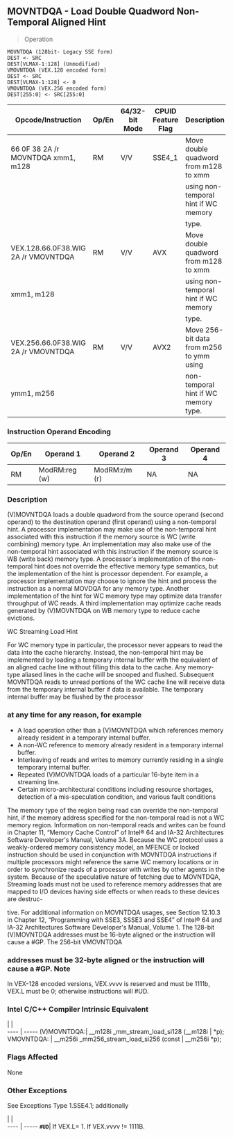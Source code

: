 ## MOVNTDQA  -  Load Double Quadword Non-Temporal Aligned Hint

> Operation

``` slim
MOVNTDQA (128bit- Legacy SSE form)
DEST <- SRC
DEST[VLMAX-1:128] (Unmodified)
VMOVNTDQA (VEX.128 encoded form)
DEST <- SRC
DEST[VLMAX-1:128] <- 0
VMOVNTDQA (VEX.256 encoded form)
DEST[255:0] <- SRC[255:0]

```

 Opcode/Instruction                 | Op/En| 64/32-bit Mode| CPUID Feature Flag| Description                             
 ---  | --- | --- | --- | ---
 66 0F 38 2A /r MOVNTDQA xmm1, m128 | RM   | V/V           | SSE4_1            | Move double quadword from m128 to xmm   
                                    |      |               |                   | using non-temporal hint if WC memory    
                                    |      |               |                   | type.                                   
 VEX.128.66.0F38.WIG 2A /r VMOVNTDQA| RM   | V/V           | AVX               | Move double quadword from m128 to xmm   
 xmm1, m128                         |      |               |                   | using non-temporal hint if WC memory    
                                    |      |               |                   | type.                                   
 VEX.256.66.0F38.WIG 2A /r VMOVNTDQA| RM   | V/V           | AVX2              | Move 256-bit data from m256 to ymm using
 ymm1, m256                         |      |               |                   | non-temporal hint if WC memory type.    

### Instruction Operand Encoding
 Op/En| Operand 1    | Operand 2    | Operand 3| Operand 4
 ---  | --- | --- | --- | ---
 RM   | ModRM:reg (w)| ModRM:r/m (r)| NA       | NA       

### Description
(V)MOVNTDQA loads a double quadword from the source operand (second operand)
to the destination operand (first operand) using a non-temporal hint. A processor
implementation may make use of the non-temporal hint associated with this instruction
if the memory source is WC (write combining) memory type. An implementation
may also make use of the non-temporal hint associated with this instruction
if the memory source is WB (write back) memory type. A processor's implementation
of the non-temporal hint does not override the effective memory type semantics,
but the implementation of the hint is processor dependent. For example, a processor
implementation may choose to ignore the hint and process the instruction as
a normal MOVDQA for any memory type. Another implementation of the hint for
WC memory type may optimize data transfer throughput of WC reads. A third implementation
may optimize cache reads generated by (V)MOVNTDQA on WB memory type to reduce
cache evictions.

WC Streaming Load Hint

For WC memory type in particular, the processor never appears to read the data
into the cache hierarchy. Instead, the non-temporal hint may be implemented
by loading a temporary internal buffer with the equivalent of an aligned cache
line without filling this data to the cache. Any memory-type aliased lines in
the cache will be snooped and flushed. Subsequent MOVNTDQA reads to unread portions
of the WC cache line will receive data from the temporary internal buffer if
data is available. The temporary internal buffer may be flushed by the processor
### at any time for any reason, for example

 - A load operation other than a (V)MOVNTDQA which references memory already resident
in a temporary internal buffer.
 - A non-WC reference to memory already resident in a temporary internal buffer.
 - Interleaving of reads and writes to memory currently residing in a single temporary
internal buffer.
 - Repeated (V)MOVNTDQA loads of a particular 16-byte item in a streaming line.
 - Certain micro-architectural conditions including resource shortages, detection
of a mis-speculation condition, and various fault conditions

The memory type of the region being read can override the non-temporal hint,
if the memory address specified for the non-temporal read is not a WC memory
region. Information on non-temporal reads and writes can be found in Chapter
11, “Memory Cache Control” of Intel® 64 and IA-32 Architectures Software Developer's
Manual, Volume 3A. Because the WC protocol uses a weakly-ordered memory consistency
model, an MFENCE or locked instruction should be used in conjunction with MOVNTDQA
instructions if multiple processors might reference the same WC memory locations
or in order to synchronize reads of a processor with writes by other agents
in the system. Because of the speculative nature of fetching due to MOVNTDQA,
Streaming loads must not be used to reference memory addresses that are mapped
to I/O devices having side effects or when reads to these devices are destruc-

tive. For additional information on MOVNTDQA usages, see Section 12.10.3 in
Chapter 12, “Programming with SSE3, SSSE3 and SSE4” of Intel® 64 and IA-32 Architectures
Software Developer's Manual, Volume 1. The 128-bit (V)MOVNTDQA addresses must
be 16-byte aligned or the instruction will cause a #GP. The 256-bit VMOVNTDQA
### addresses must be 32-byte aligned or the instruction will cause a #GP. Note
In VEX-128 encoded versions, VEX.vvvv is reserved and must be 1111b, VEX.L must
be 0; otherwise instructions will #UD.



### Intel C/C++ Compiler Intrinsic Equivalent
   | |  
---- | -----
 (V)MOVNTDQA:| __m128i _mm_stream_load_si128 (__m128i 
             | \*p);                                   
 VMOVNTDQA:  | __m256i _mm256_stream_load_si256 (const
             | __m256i \*p);                           

### Flags Affected
None


### Other Exceptions
See Exceptions Type 1.SSE4.1; additionally

   | |  
---- | -----
 **``#UD``**| If VEX.L= 1. If VEX.vvvv != 1111B.
